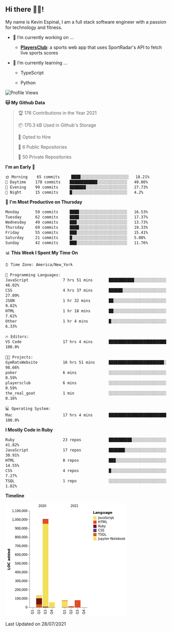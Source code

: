 ## Hi there 👋🏽!

My name is Kevin Espinal, I am a full stack software engineer with a passion for technology and fitness.

- 🔭 I’m currently working on ...

     - **[PlayersClub](https://playersclub.herokuapp.com/#/)**: a sports web app that uses SportRadar's API to fetch live sports scores

- 🌱 I’m currently learning ...

     - TypeScript
     
     - Python
     
<!--START_SECTION:waka-->
![Profile Views](http://img.shields.io/badge/Profile%20Views-0-blue)

**🐱 My Github Data** 

> 🏆 176 Contributions in the Year 2021
 > 
> 📦 170.3 kB Used in Github's Storage 
 > 
> 💼 Opted to Hire
 > 
> 📜 6 Public Repositories 
 > 
> 🔑 50 Private Repositories  
 > 
**I'm an Early 🐤** 

```text
🌞 Morning    65 commits     ████░░░░░░░░░░░░░░░░░░░░░   18.21% 
🌆 Daytime    178 commits    ████████████░░░░░░░░░░░░░   49.86% 
🌃 Evening    99 commits     ███████░░░░░░░░░░░░░░░░░░   27.73% 
🌙 Night      15 commits     █░░░░░░░░░░░░░░░░░░░░░░░░   4.2%

```
📅 **I'm Most Productive on Thursday** 

```text
Monday       59 commits     ████░░░░░░░░░░░░░░░░░░░░░   16.53% 
Tuesday      62 commits     ████░░░░░░░░░░░░░░░░░░░░░   17.37% 
Wednesday    49 commits     ███░░░░░░░░░░░░░░░░░░░░░░   13.73% 
Thursday     69 commits     ████░░░░░░░░░░░░░░░░░░░░░   19.33% 
Friday       55 commits     ███░░░░░░░░░░░░░░░░░░░░░░   15.41% 
Saturday     21 commits     █░░░░░░░░░░░░░░░░░░░░░░░░   5.88% 
Sunday       42 commits     ███░░░░░░░░░░░░░░░░░░░░░░   11.76%

```


📊 **This Week I Spent My Time On** 

```text
⌚︎ Time Zone: America/New_York

💬 Programming Languages: 
JavaScript               7 hrs 51 mins       ███████████░░░░░░░░░░░░░░   46.02% 
CSS                      4 hrs 37 mins       ██████░░░░░░░░░░░░░░░░░░░   27.09% 
JSON                     1 hr 32 mins        ██░░░░░░░░░░░░░░░░░░░░░░░   9.02% 
HTML                     1 hr 18 mins        ██░░░░░░░░░░░░░░░░░░░░░░░   7.62% 
Other                    1 hr 4 mins         █░░░░░░░░░░░░░░░░░░░░░░░░   6.33%

🔥 Editors: 
VS Code                  17 hrs 4 mins       █████████████████████████   100.0%

🐱‍💻 Projects: 
GymRatsWebsite           16 hrs 51 mins      ████████████████████████░   98.66% 
poker                    6 mins              ░░░░░░░░░░░░░░░░░░░░░░░░░   0.59% 
playersclub              6 mins              ░░░░░░░░░░░░░░░░░░░░░░░░░   0.59% 
the_real_goat            1 min               ░░░░░░░░░░░░░░░░░░░░░░░░░   0.16%

💻 Operating System: 
Mac                      17 hrs 4 mins       █████████████████████████   100.0%

```

**I Mostly Code in Ruby** 

```text
Ruby                     23 repos            ██████████░░░░░░░░░░░░░░░   41.82% 
JavaScript               17 repos            ███████░░░░░░░░░░░░░░░░░░   30.91% 
HTML                     8 repos             ███░░░░░░░░░░░░░░░░░░░░░░   14.55% 
CSS                      4 repos             █░░░░░░░░░░░░░░░░░░░░░░░░   7.27% 
TSQL                     1 repo              ░░░░░░░░░░░░░░░░░░░░░░░░░   1.82%

```


**Timeline**

![Chart not found](https://raw.githubusercontent.com/espinalk212/espinalk212/main/charts/bar_graph.png) 


 Last Updated on 28/07/2021
<!--END_SECTION:waka-->


<!--
**espinalk212/espinalk212** is a ✨ _special_ ✨ repository because its `README.md` (this file) appears on your GitHub profile.

Here are some ideas to get you started:

- 🔭 I’m currently working on ...
- 🌱 I’m currently learning ...
- 👯 I’m looking to collaborate on ...
- 🤔 I’m looking for help with ...
- 💬 Ask me about ...
- 📫 How to reach me: ...
- 😄 Pronouns: ...
- ⚡ Fun fact: ...
-->
